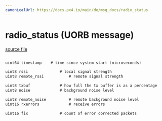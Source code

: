 ```yaml
---
canonicalUrl: https://docs.px4.io/main/de/msg_docs/radio_status
---
```


# radio_status (UORB message)



[source file](https://github.com/PX4/PX4-Autopilot/blob/release/1.13/msg/radio_status.msg)

```c

uint64 timestamp    # time since system start (microseconds)

uint8 rssi              # local signal strength
uint8 remote_rssi           # remote signal strength

uint8 txbuf             # how full the tx buffer is as a percentage
uint8 noise             # background noise level

uint8 remote_noise          # remote background noise level
uint16 rxerrors             # receive errors

uint16 fix              # count of error corrected packets

```
